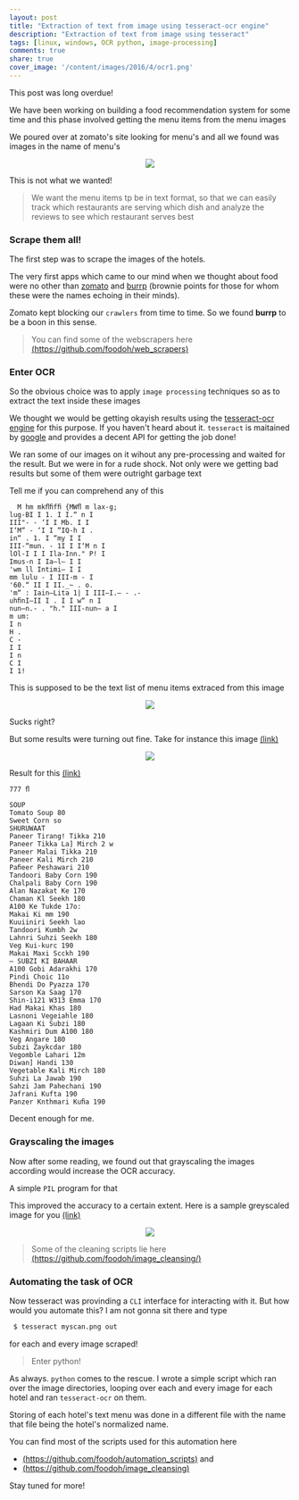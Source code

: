 ```yaml
---
layout: post
title: "Extraction of text from image using tesseract-ocr engine"
description: "Extraction of text from image using tesseract"
tags: [linux, windows, OCR python, image-processing]
comments: true
share: true
cover_image: '/content/images/2016/4/ocr1.png'
---
```


This post was long overdue!

We have been working on building a food recommendation system for some time and this phase involved getting the menu items from the menu images

We poured over at zomato's site looking for menu's and all we found was images in the name of menu's

<center><img src="http://tasdikrahman.me/content/images/2016/4/menu_img.jpg"></center>

This is not what we wanted! 

> We want the menu items tp be in text format, so that we can easily track which restaurants are serving which dish and analyze the reviews to see which restaurant serves best

### Scrape them all!

The first step was to scrape the images of the hotels.

The very first apps which came to our mind when we thought about food were no other than [zomato](https://zomato.com) and [burrp](http://burrp.com) (brownie points for those for whom these were the names echoing in their minds).

Zomato kept blocking our `crawlers` from time to time. So we found **burrp** to be a boon in this sense.

>You can find some of the webscrapers here [(https://github.com/foodoh/web_scrapers)](https://github.com/foodoh/web_scrapers)

### Enter OCR

So the obvious choice was to apply `image processing` techniques so as to extract the text inside these images

We thought we would be getting okayish results using the [tesseract-ocr engine](https://github.com/tesseract-ocr) for this purpose. If you haven't heard about it. `tesseract` is maitained by [google](http://google.com) and provides a decent API for getting the job done!

We ran some of our images on it wihout any pre-processing and waited for the result. But we were in for a rude shock. Not only were we getting bad results but some of them were outright garbage text

Tell me if you can comprehend any of this


      M hm mkﬂﬁfﬁ {MWﬂ m lax-g;
    lug-BI I 1. I I.“ n I
    III"- - ‘I I Mb. I I
    I‘M“ - ‘I I “IQ-h I .
    in“ . 1. I “my I I
    III-“mun. - 1I I I‘M n I
    lOl-I I I Ila-Inn." P! I
    Imus-n I Ia—l— I I
    'wm ll Intimi— I I
    mm lulu - I III-m - I
    '60.“ II I II._~ . o.
    'm“ : Iain—Lita 1| I III—I.— - .-
    uhﬁnI—II I . I I w“ n I
    nun—n.- . "h." III-nun— a I
    m um:
    I n
    H .
    C -
    I I
    I n
    C I
    I 1!


This is supposed to be the text list of menu items extraced from this image

<center><img src="http://tasdikrahman.me/content/images/2016/4/bad_img_ocr.jpg"></center>

Sucks right?

But some results were turning out fine. Take for instance this image [(link)](https://github.com/foodoh/ocrd_menus/blob/master/menu_images/1947-fine-indian-cuisine-banashankari-listing/1947-fine-indian-cuisine-banashankari-listing_1.jpg)

<center><img src="http://tasdikrahman.me/content/images/2016/4/good_img_ocr.jpg"></center>

Result for this [(link)](https://github.com/foodoh/ocrd_menus/blob/master/tesseract_menu_data/first_600_all_menus/1947-fine-indian-cuisine-banashankari-listing.txt)

    777 ﬂ

    SOUP
    Tomato Soup 80
    Sweet Corn so
    SHURUWAAT
    Paneer Tirang! Tikka 210
    Paneer Tikka La] Mirch 2 w
    Paneer Malai Tikka 210
    Paneer Kali Mirch 210
    Paﬁeer Peshawari 210
    Tandoori Baby Corn 190
    Chalpali Baby Corn 190
    Alan Nazakat Ke 170
    Chaman Kl Seekh 180
    A100 Ke Tukde 17o:
    Makai Ki mm 190
    Kuuiiniri Seekh lao
    Tandoori Kumbh 2w
    Lahnri Suhzi Seekh 180
    Veg Kui-kurc 190
    Makai Maxi Scckh 190
    — SUBZI KI BAHAAR
    A100 Gobi Adarakhi 170
    Pindi Choic 11o
    Bhendi Do Pyazza 170
    Sarson Ka Saag 170
    Shin-i121 W313 Emma 170
    Had Makai Khas 180
    Lasnoni Vegeiahle 180
    Lagaan Ki Subzi 180
    Kashmiri Dum A100 180
    Veg Angare 180
    Subzi Zaykcdar 180
    Vegomble Lahari 12m
    Diwan] Handi 130
    Vegetable Kali Mirch 180
    Suhzi La Jawab 190
    Sahzi Jam Pahechani 190
    Jafrani Kufta 190
    Panzer Knthmari Kuﬁa 190

Decent enough for me.

### Grayscaling the images 

Now after some reading, we found out that grayscaling the images according would increase the OCR accuracy.

A simple `PIL` program for that

<script src="https://gist.github.com/prodicus/06239ec6986ce3d05b4dfd00cc038372.js"></script>

This improved the accuracy to a certain extent. Here is a sample greyscaled image for you [(link)](https://github.com/foodoh/scraped_menu_items/blob/master/light_cleaned_images/100-ft-boutique-bar-restaurant-indiranagar-listing/100-ft-boutique-bar-restaurant-indiranagar-listing_1_cleaned.jpg)

<center><img src="http://tasdikrahman.me/content/images/2016/4/greyscaled_img.jpg"></center>

> Some of the cleaning scripts lie here [(https://github.com/foodoh/image_cleansing/)](https://github.com/foodoh/image_cleansing/)

### Automating the task of OCR

Now tesseract was provinding a `CLI` interface for interacting with it. But how would you automate this? I am not gonna sit there and type 

```bash
 $ tesseract myscan.png out
```

for each and every image scraped!

> Enter python!

As always. `python` comes to the rescue. I wrote a simple script which ran over the image directories, looping over each and every image for each hotel and ran `tesseract-ocr` on them. 

Storing of each hotel's text menu was done in a different file with the name that file being the hotel's normalized name.

You can find most of the scripts used for this automation here 

- [(https://github.com/foodoh/automation_scripts)](https://github.com/foodoh/automation_scripts) and 
- [(https://github.com/foodoh/image_cleansing)](https://github.com/foodoh/image_cleansing)

Stay tuned for more!

